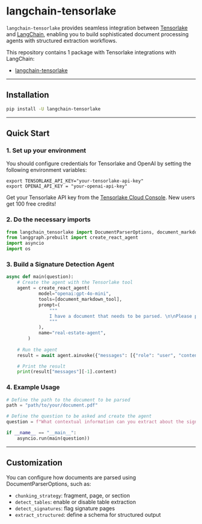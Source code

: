 # langchain-tensorlake

`langchain-tensorlake` provides seamless integration between [Tensorlake](https://tensorlake.ai) and [LangChain](https://langchain.com), enabling you to build sophisticated document processing agents with structured extraction workflows.

This repository contains 1 package with Tensorlake integrations with LangChain:

- [langchain-tensorlake](https://pypi.org/project/langchain-tensorlake/)

---

## Installation

```bash
pip install -U langchain-tensorlake
```

---

## Quick Start

### 1. Set up your environment

You should configure credentials for Tensorlake and OpenAI by setting the following environment variables:
```
export TENSORLAKE_API_KEY="your-tensorlake-api-key"
export OPENAI_API_KEY = "your-openai-api-key"
```

Get your Tensorlake API key from the [Tensorlake Cloud Console](https://cloud.tensorlake.ai/). New users get 100 free credits!

### 2. Do the necessary imports

```python
from langchain_tensorlake import DocumentParserOptions, document_markdown_tool
from langgraph.prebuilt import create_react_agent
import asyncio
import os
```

### 3. Build a Signature Detection Agent

```python
async def main(question):
    # Create the agent with the Tensorlake tool
    agent = create_react_agent(
            model="openai:gpt-4o-mini",
            tools=[document_markdown_tool],
            prompt=(
                """
                I have a document that needs to be parsed. \n\nPlease parse this document and answer the question about it.
                """
            ),
            name="real-estate-agent",
        )
    
    # Run the agent
    result = await agent.ainvoke({"messages": [{"role": "user", "content": question}]})

    # Print the result
    print(result["messages"][-1].content)
```

### 4. Example Usage

```python
# Define the path to the document to be parsed
path = "path/to/your/document.pdf"

# Define the question to be asked and create the agent
question = f"What contextual information can you extract about the signatures in my document found at {path}?"

if __name__ == "__main__":
    asyncio.run(main(question))
```

---

## Customization

You can configure how documents are parsed using DocumentParserOptions, such as:
- `chunking_strategy`: fragment, page, or section
- `detect_tables`: enable or disable table extraction
- `detect_signatures`: flag signature pages 
- `extract_structured`: define a schema for structured output